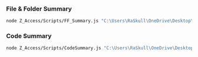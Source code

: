 ### File & Folder Summary
```bash
node Z_Access/Scripts/FF_Summary.js "C:\Users\RaSkull\OneDrive\Desktop\Code\Rehear\rehear\lib"
```  
### Code Summary
```bash
node Z_Access/Scripts/CodeSummary.js "C:\Users\RaSkull\OneDrive\Desktop\Code\Rehear\rehear"
```  